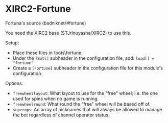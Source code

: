 XIRC2-Fortune
=============

Fortuna's source (badniknet/#fortune)

You need the XIRC2 base (STJrInuyasha/XIRC2) to use this.

Setup:
* Place these files in \bots\fortune\.
* Under the `[Bots]` subheader in the configuration file, add: `load[] = "fortune"`
* Create a `[Fortune]` subheader in the configuration file for this module's configuration.

Options:
* `freewheellayout`: What layout to use for the "free" wheel; i.e. the one used for spins when no game is running. 
* `freewheelround`: What round the "free" wheel will be based off of.
* `superops`: An array of nicknames that will always be allowed to manage the bot regardless of channel operator status.
